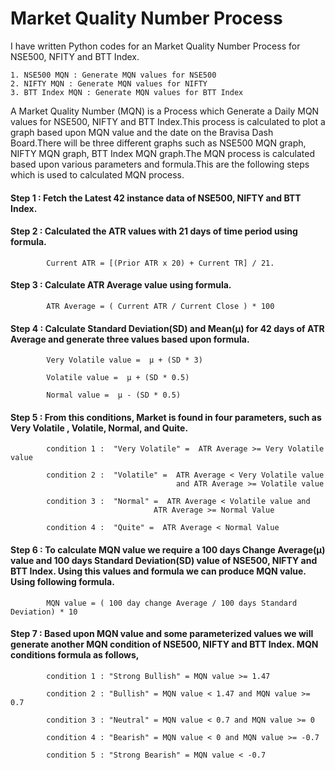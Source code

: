 # Market Quality Number Process
I have written Python codes for an Market Quality Number Process for NSE500, NFITY  and BTT Index.

    1. NSE500 MQN : Generate MQN values for NSE500
    2. NIFTY MQN : Generate MQN values for NIFTY
    3. BTT Index MQN : Generate MQN values for BTT Index

A Market Quality Number (MQN) is a Process which Generate a Daily MQN values for NSE500, NIFTY and BTT Index.This process is calculated to plot a graph based upon MQN value and the date on the Bravisa Dash Board.There will be three different graphs such as NSE500 MQN graph,
NIFTY MQN graph, BTT Index MQN graph.The MQN process is calculated based upon various parameters and formula.This are the following steps which is used to calculated MQN process.

#### Step 1 : Fetch the Latest 42 instance data  of NSE500, NIFTY and BTT Index. 

#### Step 2 : Calculated the ATR values with 21 days of time period using formula. 

            Current ATR = [(Prior ATR x 20) + Current TR] / 21.

#### Step 3 : Calculate ATR Average value using formula. 

            ATR Average = ( Current ATR / Current Close ) * 100

#### Step 4 : Calculate Standard Deviation(SD) and Mean(μ) for 42 days of ATR Average and generate three values based upon formula.

            Very Volatile value =  μ + (SD * 3)

            Volatile value =  μ + (SD * 0.5)

            Normal value =  μ - (SD * 0.5)

#### Step 5 : From this conditions, Market is found in four parameters, such as Very Volatile , Volatile, Normal, and Quite.

            condition 1 :  "Very Volatile" =  ATR Average >= Very Volatile value

            condition 2 :  "Volatile" =  ATR Average < Very Volatile value
                                         and ATR Average >= Volatile value

            condition 3 :  "Normal" =  ATR Average < Volatile value and 
                                    ATR Average >= Normal Value 

            condition 4 :  "Quite" =  ATR Average < Normal Value 

#### Step 6 : To calculate MQN value we require a 100 days Change Average(μ) value and 100 days Standard Deviation(SD) value of NSE500, NIFTY and BTT Index. Using this values and formula we can produce MQN value. Using following formula.

            MQN value = ( 100 day change Average / 100 days Standard Deviation) * 10

#### Step 7 : Based upon MQN value and some parameterized values we will generate another MQN condition of NSE500, NIFTY and BTT Index. MQN conditions formula as follows,

            condition 1 : "Strong Bullish" = MQN value >= 1.47

            condition 2 : "Bullish" = MQN value < 1.47 and MQN value >= 0.7

            condition 3 : "Neutral" = MQN value < 0.7 and MQN value >= 0

            condition 4 : "Bearish" = MQN value < 0 and MQN value >= -0.7

            condition 5 : "Strong Bearish" = MQN value < -0.7



        
